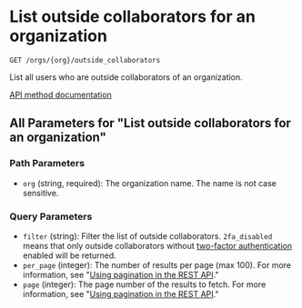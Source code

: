 # List outside collaborators for an organization

`GET /orgs/{org}/outside_collaborators`

List all users who are outside collaborators of an organization.

[API method documentation](https://docs.github.com/rest/orgs/outside-collaborators#list-outside-collaborators-for-an-organization)

## All Parameters for "List outside collaborators for an organization"

### Path Parameters

- `org` (string, required): The organization name. The name is not case sensitive.
### Query Parameters

- `filter` (string): Filter the list of outside collaborators. `2fa_disabled` means that only outside collaborators without [two-factor authentication](https://github.com/blog/1614-two-factor-authentication) enabled will be returned.
- `per_page` (integer): The number of results per page (max 100). For more information, see "[Using pagination in the REST API](https://docs.github.com/rest/using-the-rest-api/using-pagination-in-the-rest-api)."
- `page` (integer): The page number of the results to fetch. For more information, see "[Using pagination in the REST API](https://docs.github.com/rest/using-the-rest-api/using-pagination-in-the-rest-api)."